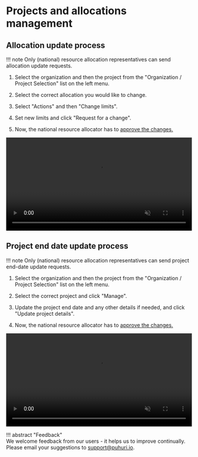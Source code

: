 # Projects and allocations management

## Allocation update process

!!! note
    Only (national) resource allocation representatives can send allocation update requests. 

1. Select the organization and then the project from the "Organization / Project Selection" list on the left menu.

2. Select the correct allocation you would like to change.

3. Select "Actions" and then "Change limits".

4. Set new limits and click "Request for a change".

5. Now, the national resource allocator has to [approve the changes.](https://puhuri.neic.no/user_guides/project_approval/)

<video controls width="100%" autoplay="true" muted loop >
  <source src="../../../assets/videos/how_to_update_resource_limit.mp4" type="video/mp4">
</video>

## Project end date update process

!!! note
    Only (national) resource allocation representatives can send project end-date update requests. 

1. Select the organization and then the project from the "Organization / Project Selection" list on the left menu.

2. Select the correct project and click "Manage".

3. Update the project end date and any other details if needed, and click "Update project details".

4. Now, the national resource allocator has to [approve the changes.](https://puhuri.neic.no/user_guides/project_approval/)

<video controls width="100%" autoplay="true" muted loop >
  <source src="../../../assets/videos/how_to_update_project_end_date.mp4" type="video/mp4">
</video>

!!! abstract "Feedback"   
    We welcome feedback from our users - it helps us to improve continually. Please email your suggestions to [support@puhuri.io](mailto:support@puhuri.io).

